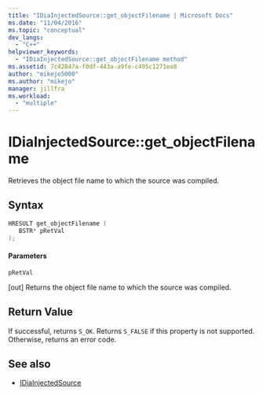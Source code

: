 ```yaml
---
title: "IDiaInjectedSource::get_objectFilename | Microsoft Docs"
ms.date: "11/04/2016"
ms.topic: "conceptual"
dev_langs:
  - "C++"
helpviewer_keywords:
  - "IDiaInjectedSource::get_objectFilename method"
ms.assetid: 7c42847a-f0df-443a-a9fe-c495c1271ea8
author: "mikejo5000"
ms.author: "mikejo"
manager: jillfra
ms.workload:
  - "multiple"
---
```

# IDiaInjectedSource::get_objectFilename
Retrieves the object file name to which the source was compiled.

## Syntax

```C++
HRESULT get_objectFilename ( 
   BSTR* pRetVal
);
```

#### Parameters
 `pRetVal`

[out] Returns the object file name to which the source was compiled.

## Return Value
 If successful, returns `S_OK`. Returns `S_FALSE` if this property is not supported. Otherwise, returns an error code.

## See also
- [IDiaInjectedSource](../../debugger/debug-interface-access/idiainjectedsource.md)